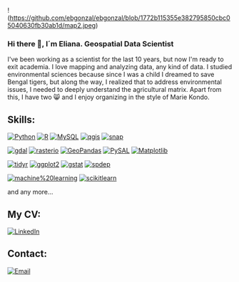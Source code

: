 !(https://github.com/ebgonzal/ebgonzal/blob/1772b115355e382795850cbc05040630fb30ab1d/map2.jpeg) 

### Hi there  👋, I´m Eliana. Geospatial Data Scientist

I've been working as a scientist for the last 10 years, but now I'm ready to exit academia. I love mapping and analyzing data, any kind of data. I studied environmental sciences because since I was a child I dreamed to  save Bengal tigers, but along the way, I realized that to address environmental issues, I needed to deeply understand the agricultural matrix. Apart from this, I have two :smile_cat: and I enjoy organizing in the style of Marie Kondo.


## Skills:
[![Python](https://img.shields.io/badge/Python-yellow?style=for-the-badge&logo=python&logoColor=white&labelColor=101010)]()
[![R](https://img.shields.io/badge/R-0095D5?style=for-the-badge&logo=R&logoColor=white&labelColor=101010)]()
[![MySQL](https://img.shields.io/badge/MySQL-4479A1?style=for-the-badge&logo=mysql&logoColor=white&labelColor=101010)]()
[![qgis](https://img.shields.io/badge/qgis-339933?style=for-the-badge&logo=qgis&logoColor=white&labelColor=101010)]()
[![snap](https://img.shields.io/badge/snap-007396?style=for-the-badge&logo=snap&logoColor=white&labelColor=101010)]()


[![gdal](https://img.shields.io/badge/gdal-69C9D0?style=for-the-badge&logo=gdal&logoColor=white&labelColor=101010)]()
[![rasterio](https://img.shields.io/badge/rasterio-E4405F?style=for-the-badge&logo=rasterio&logoColor=white&labelColor=101010)]()
[![GeoPandas](https://img.shields.io/badge/GeoPandas-3DDC84?style=for-the-badge&logo=GeoPandas&logoColor=white&labelColor=101010)]()
[![PySAL](https://img.shields.io/badge/PySAL-F7DF1E?style=for-the-badge&logo=PySAL&logoColor=white&labelColor=101010)]()
[![Matplotlib](https://img.shields.io/badge/Matplotlib-FF0000?style=for-the-badge&logo=Matplotlib&logoColor=white&labelColor=101010)]()

[![tidyr](https://img.shields.io/badge/tidyr-69C9D0?style=for-the-badge&logo=tidyr&logoColor=white&labelColor=101010)]()
[![ggplot2](https://img.shields.io/badge/ggplot2-E4405F?style=for-the-badge&logo=ggplot2&logoColor=white&labelColor=101010)]()
[![gstat](https://img.shields.io/badge/gstat-3DDC84?style=for-the-badge&logo=gstat&logoColor=white&labelColor=101010)]()
[![spdep](https://img.shields.io/badge/spdep-F7DF1E?style=for-the-badge&logo=spdep&logoColor=white&labelColor=101010)]()

[![machine%20learning](https://img.shields.io/badge/machine%20learning-9146FF?style=for-the-badge&logo=machine%20learning&logoColor=white&labelColor=101010)]()
[![scikitlearn](https://img.shields.io/badge/scikitlearn-FF0000?style=for-the-badge&logo=scikitlearn&logoColor=white&labelColor=101010)]()

and any more...
## My CV:
[![LinkedIn](https://img.shields.io/badge/LinkedIn-elianabelengonzalez-0077B5?style=for-the-badge&logo=linkedin&logoColor=white&labelColor=101010)](https://www.linkedin.com/in/elianabelengonzalez)

## Contact:
[![Email](https://img.shields.io/badge/ebgonzal@agro.uba.ar-email-D14836?style=for-the-badge&logo=gmail&logoColor=white&labelColor=101010)](mailto:ebgonzal@agro.uba.ar)
</br>



